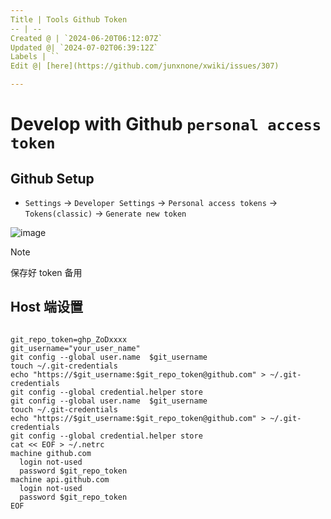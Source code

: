```yaml
---
Title | Tools Github Token
-- | --
Created @ | `2024-06-20T06:12:07Z`
Updated @| `2024-07-02T06:39:12Z`
Labels | ``
Edit @| [here](https://github.com/junxnone/xwiki/issues/307)

---
```

# Develop with Github `personal access token`

## Github Setup

- `Settings` -> `Developer Settings` -> `Personal access tokens` -> `Tokens(classic)` -> `Generate new token`

![image](https://github.com/junxnone/xwiki/assets/2216970/9714168a-c374-4d2c-8cd2-b180701fd4d7)

> [!note]  
> 保存好 token 备用


## Host 端设置


```

git_repo_token=ghp_ZoDxxxx
git_username="your_user_name"
git config --global user.name  $git_username
touch ~/.git-credentials
echo "https://$git_username:$git_repo_token@github.com" > ~/.git-credentials
git config --global credential.helper store
git config --global user.name  $git_username
touch ~/.git-credentials
echo "https://$git_username:$git_repo_token@github.com" > ~/.git-credentials
git config --global credential.helper store
cat << EOF > ~/.netrc
machine github.com
  login not-used
  password $git_repo_token
machine api.github.com
  login not-used
  password $git_repo_token
EOF

```
